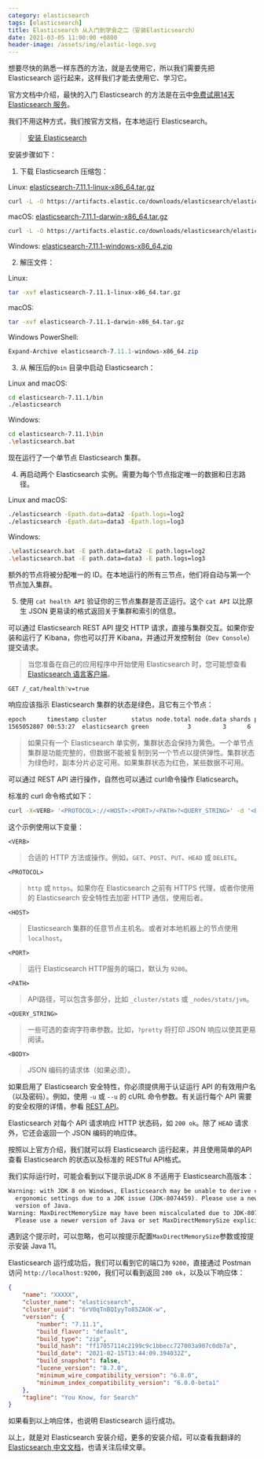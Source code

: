 ```yaml
---
category: elasticsearch
tags: [elasticsearch]
title: Elasticsearch 从入门到学会之二（安装Elasticsearch）
date: 2021-03-05 11:00:00 +0800
header-image: /assets/img/elastic-logo.svg
---
```


想要尽快的熟悉一样东西的方法，就是去使用它，所以我们需要先把 Elasticsearch 运行起来，这样我们才能去使用它、学习它。

官方文档中介绍，最快的入门 Elasticsearch 的方法是在云中[免费试用14天 Elasticsearch 服务](https://www.elastic.co/cloud/elasticsearch-service/signup?baymax=docs-body&elektra=docs)。

<!-- more -->

我们不用这种方式，我们按官方文档，在本地运行 Elasticsearch。

> [安装 Elasticsearch](https://docs.es.shiyueshuyi.xyz/#/getting_started/install)

安装步骤如下：

1. 下载 Elasticsearch 压缩包：

Linux: [elasticsearch-7.11.1-linux-x86_64.tar.gz](https://artifacts.elastic.co/downloads/elasticsearch/elasticsearch-7.11.1-linux-x86_64.tar.gz)

```bash
curl -L -O https://artifacts.elastic.co/downloads/elasticsearch/elasticsearch-7.11.1-linux-x86_64.tar.gz
```

macOS: [elasticsearch-7.11.1-darwin-x86_64.tar.gz](https://artifacts.elastic.co/downloads/elasticsearch/elasticsearch-7.11.1-darwin-x86_64.tar.gz)

```bash
curl -L -O https://artifacts.elastic.co/downloads/elasticsearch/elasticsearch-7.11.1-darwin-x86_64.tar.gz
```

Windows: [elasticsearch-7.11.1-windows-x86_64.zip](https://artifacts.elastic.co/downloads/elasticsearch/elasticsearch-7.11.1-windows-x86_64.zip)

2. 解压文件：

Linux:

```bash
tar -xvf elasticsearch-7.11.1-linux-x86_64.tar.gz
```

macOS:

```bash
tar -xvf elasticsearch-7.11.1-darwin-x86_64.tar.gz
```

Windows PowerShell:

```powershell
Expand-Archive elasticsearch-7.11.1-windows-x86_64.zip
```

3. 从 解压后的`bin` 目录中启动 Elasticsearch：

Linux and macOS:

```bash
cd elasticsearch-7.11.1/bin
./elasticsearch
```

Windows:

```bash
cd elasticsearch-7.11.1\bin
.\elasticsearch.bat
```

现在运行了一个单节点 Elasticsearch 集群。

4. 再启动两个 Elasticsearch 实例。需要为每个节点指定唯一的数据和日志路径。

Linux and macOS:

```bash
./elasticsearch -Epath.data=data2 -Epath.logs=log2
./elasticsearch -Epath.data=data3 -Epath.logs=log3
```

Windows:

```bash
.\elasticsearch.bat -E path.data=data2 -E path.logs=log2
.\elasticsearch.bat -E path.data=data3 -E path.logs=log3
```

额外的节点将被分配唯一的 ID。在本地运行的所有三节点，他们将自动与第一个节点加入集群。

5. 使用 `cat health API` 验证你的三节点集群是否正运行。这个 `cat API` 以比原生 JSON 更易读的格式返回关于集群和索引的信息。

可以通过 Elasticsearch REST API 提交 HTTP 请求，直接与集群交互。如果你安装和运行了 Kibana，你也可以打开 Kibana，并通过开发控制台（`Dev Console`）提交请求。

> 当您准备在自己的应用程序中开始使用 Elasticsearch 时，您可能想查看[Elasticsearch 语言客户端](https://www.elastic.co/guide/en/elasticsearch/client/index.html)。

```bash
GET /_cat/health?v=true
```

响应应该指示 Elasticsearch 集群的状态是绿色，且它有三个节点：

```bash
epoch      timestamp cluster       status node.total node.data shards pri relo init unassign pending_tasks max_task_wait_time active_shards_percent
1565052807 00:53:27  elasticsearch green           3         3      6   3    0    0        0             0                  -                100.0%
```

> 如果只有一个 Elasticsearch 单实例，集群状态会保持为黄色。一个单节点集群是功能完整的，但数据不能被复制到另一个节点以提供弹性。集群状态为绿色时，副本分片必定可用。如果集群状态为红色，某些数据不可用。

可以通过 REST API 进行操作，自然也可以通过 curl命令操作 Elaticsearch。

标准的 curl 命令格式如下：

```bash
curl -X<VERB> '<PROTOCOL>://<HOST>:<PORT>/<PATH>?<QUERY_STRING>' -d '<BODY>'
```

这个示例使用以下变量：

`<VERB>`

> 合适的 HTTP 方法或操作。例如，`GET`、`POST`、`PUT`、`HEAD` 或 `DELETE`。

`<PROTOCOL>`

> `http` 或 `https`。如果你在 Elasticsearch 之前有 HTTPS 代理，或者你使用的 Elasticsearch 安全特性去加密 HTTP 通信，使用后者。

`<HOST>`

> Elasticsearch 集群的任意节点主机名。或者对本地机器上的节点使用 `localhost`。

`<PORT>`

> 运行 Elasticsearch HTTP服务的端口，默认为 `9200`。

`<PATH>`

> API路径，可以包含多部分，比如 `_cluster/stats` 或 `_nodes/stats/jvm`。

`<QUERY_STRING>`

> 一些可选的查询字符串参数。比如，`?pretty` 将打印 JSON 响应以使其更易阅读。

`<BODY>`

> JSON 编码的请求体（如果必须）。

如果启用了 Elasticsearch 安全特性，你必须提供用于认证运行 API 的有效用户名（以及密码）。例如，使用 `-u` 或 `--u` 的 cURL 命令参数。有关运行每个 API 需要的安全权限的详情，参看 [REST API](https://www.elastic.co/guide/en/elasticsearch/reference/current/rest-apis.html)。

Elasticsearch 对每个 API 请求响应 HTTP 状态码，如 `200 ok`。除了 `HEAD` 请求外，它还会返回一个 JSON 编码的响应体。

按照以上官方介绍，我们就可以将 Elasticsearch 运行起来，并且使用简单的API查看 Elasticsearch 的状态以及标准的 RESTful API格式。

我们实际运行时，可能会看到以下提示说JDK 8 不适用于 Elasticsearch高版本：

```bash
Warning: with JDK 8 on Windows, Elasticsearch may be unable to derive correct
  ergonomic settings due to a JDK issue (JDK-8074459). Please use a newer
  version of Java.
Warning: MaxDirectMemorySize may have been miscalculated due to JDK-8074459.
  Please use a newer version of Java or set MaxDirectMemorySize explicitly.
```

遇到这个提示时，可以忽略，也可以按提示配置`MaxDirectMemorySize`参数或按提示安装 Java 11。

Elasticsearch 运行成功后，我们可以看到它的端口为 `9200`，直接通过 Postman 访问 `http://localhost:9200`，我们可以看到返回 `200 ok`，以及以下响应体：

```json
{
    "name": "XXXXX",
    "cluster_name": "elasticsearch",
    "cluster_uuid": "6rV0qTnBQIyyTo85ZAOK-w",
    "version": {
        "number": "7.11.1",
        "build_flavor": "default",
        "build_type": "zip",
        "build_hash": "ff17057114c2199c9c1bbecc727003a907c0db7a",
        "build_date": "2021-02-15T13:44:09.394032Z",
        "build_snapshot": false,
        "lucene_version": "8.7.0",
        "minimum_wire_compatibility_version": "6.8.0",
        "minimum_index_compatibility_version": "6.0.0-beta1"
    },
    "tagline": "You Know, for Search"
}
```

如果看到以上响应体，也说明 Elasticsearch 运行成功。

以上，就是对 Elasticsearch 安装介绍，更多的安装介绍，可以查看我翻译的[Elasticsearch 中文文档](https://docs.es.shiyueshuyi.xyz/)，也请关注后续文章。

